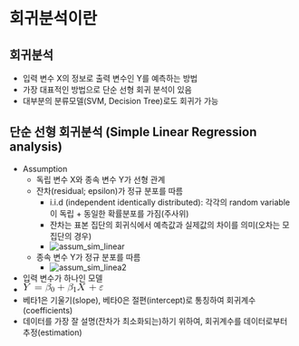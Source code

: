 # 회귀분석이란

## 회귀분석
- 입력 변수 X의 정보로 출력 변수인 Y를 예측하는 방법
- 가장 대표적인 방법으로 단순 선형 회귀 분석이 있음
- 대부분의 분류모델(SVM, Decision Tree)로도 회귀가 가능

## 단순 선형 회귀분석 (Simple Linear Regression analysis)
- Assumption
	* 독립 변수 X와 종속 변수 Y가 선형 관계
	* 잔차(residual; epsilon)가 정규 분포를 따름 
		* i.i.d (independent identically distributed): 각각의 random variable이 독립 + 동일한 확률분포를 가짐(주사위)
		* 잔차는 표본 집단의 회귀식에서 예측값과 실제값의 차이를 의미(오차는 모집단의 경우)
		* ![assum_sim_linear](../image/simple_linear_regression_asumption1.png)
	* 종속 변수 Y가 정규 분포를 따름
		* ![assum_sim_linea2](../image/simple_linear_regression_asumption2.png)
- 입력 변수가 하나인 모델
- ![simple_lin_reg](../image/simple_linear_regression_eq.png)
- 베타1은 기울기(slope), 베타0은 절편(intercept)로 통칭하여 회귀계수(coefficients)
- 데이터를 가장 잘 설명(잔차가 최소화되는)하기 위하여, 회귀계수를 데이터로부터 추정(estimation)